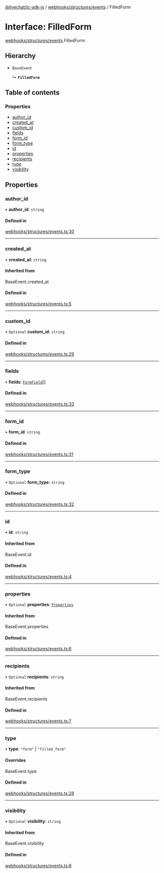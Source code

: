 [@livechat/lc-sdk-js](../README.md) / [webhooks/structures/events](../modules/webhooks_structures_events.md) / FilledForm

# Interface: FilledForm

[webhooks/structures/events](../modules/webhooks_structures_events.md).FilledForm

## Hierarchy

- `BaseEvent`

  ↳ **`FilledForm`**

## Table of contents

### Properties

- [author\_id](webhooks_structures_events.FilledForm.md#author_id)
- [created\_at](webhooks_structures_events.FilledForm.md#created_at)
- [custom\_id](webhooks_structures_events.FilledForm.md#custom_id)
- [fields](webhooks_structures_events.FilledForm.md#fields)
- [form\_id](webhooks_structures_events.FilledForm.md#form_id)
- [form\_type](webhooks_structures_events.FilledForm.md#form_type)
- [id](webhooks_structures_events.FilledForm.md#id)
- [properties](webhooks_structures_events.FilledForm.md#properties)
- [recipients](webhooks_structures_events.FilledForm.md#recipients)
- [type](webhooks_structures_events.FilledForm.md#type)
- [visibility](webhooks_structures_events.FilledForm.md#visibility)

## Properties

### author\_id

• **author\_id**: `string`

#### Defined in

[webhooks/structures/events.ts:30](https://github.com/livechat/lc-sdk-js/blob/25e113d/src/webhooks/structures/events.ts#L30)

___

### created\_at

• **created\_at**: `string`

#### Inherited from

BaseEvent.created\_at

#### Defined in

[webhooks/structures/events.ts:5](https://github.com/livechat/lc-sdk-js/blob/25e113d/src/webhooks/structures/events.ts#L5)

___

### custom\_id

• `Optional` **custom\_id**: `string`

#### Defined in

[webhooks/structures/events.ts:29](https://github.com/livechat/lc-sdk-js/blob/25e113d/src/webhooks/structures/events.ts#L29)

___

### fields

• **fields**: [`FormField`](webhooks_structures_events.FormField.md)[]

#### Defined in

[webhooks/structures/events.ts:33](https://github.com/livechat/lc-sdk-js/blob/25e113d/src/webhooks/structures/events.ts#L33)

___

### form\_id

• **form\_id**: `string`

#### Defined in

[webhooks/structures/events.ts:31](https://github.com/livechat/lc-sdk-js/blob/25e113d/src/webhooks/structures/events.ts#L31)

___

### form\_type

• `Optional` **form\_type**: `string`

#### Defined in

[webhooks/structures/events.ts:32](https://github.com/livechat/lc-sdk-js/blob/25e113d/src/webhooks/structures/events.ts#L32)

___

### id

• **id**: `string`

#### Inherited from

BaseEvent.id

#### Defined in

[webhooks/structures/events.ts:4](https://github.com/livechat/lc-sdk-js/blob/25e113d/src/webhooks/structures/events.ts#L4)

___

### properties

• `Optional` **properties**: [`Properties`](webhooks_structures_structures.Properties.md)

#### Inherited from

BaseEvent.properties

#### Defined in

[webhooks/structures/events.ts:6](https://github.com/livechat/lc-sdk-js/blob/25e113d/src/webhooks/structures/events.ts#L6)

___

### recipients

• `Optional` **recipients**: `string`

#### Inherited from

BaseEvent.recipients

#### Defined in

[webhooks/structures/events.ts:7](https://github.com/livechat/lc-sdk-js/blob/25e113d/src/webhooks/structures/events.ts#L7)

___

### type

• **type**: ``"form"`` \| ``"filled_form"``

#### Overrides

BaseEvent.type

#### Defined in

[webhooks/structures/events.ts:28](https://github.com/livechat/lc-sdk-js/blob/25e113d/src/webhooks/structures/events.ts#L28)

___

### visibility

• `Optional` **visibility**: `string`

#### Inherited from

BaseEvent.visibility

#### Defined in

[webhooks/structures/events.ts:8](https://github.com/livechat/lc-sdk-js/blob/25e113d/src/webhooks/structures/events.ts#L8)
